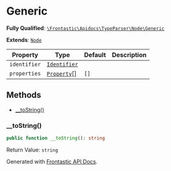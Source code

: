 #  Generic

**Fully Qualified**: [`\Frontastic\Apidocs\TypeParser\Node\Generic`](../../../../src/php/TypeParser/Node/Generic.php)

**Extends**: [`Node`](../Node.md)

Property|Type|Default|Description
--------|----|-------|-----------
`identifier`|[`Identifier`](Identifier.md)||
`properties`|[`Property`](Property.md)[]|`[]`|

## Methods

* [__toString()](#__tostring)

### __toString()

```php
public function __toString(): string
```

Return Value: `string`

Generated with [Frontastic API Docs](https://github.com/FrontasticGmbH/apidocs).

